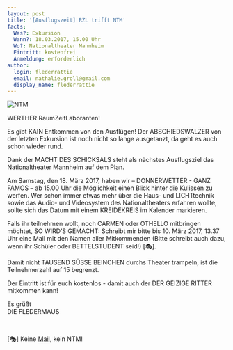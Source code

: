 ```yaml
---
layout: post
title: '[Ausflugszeit] RZL trifft NTM'
facts:
  Was?: Exkursion
  Wann?: 18.03.2017, 15.00 Uhr
  Wo?: Nationaltheater Mannheim
  Eintritt: kostenfrei
  Anmeldung: erforderlich
author:
  login: flederrattie
  email: nathalie.groll@gmail.com
  display_name: flederrattie
---
```


![NTM](/assets/RZLNTM.jpg)

WERTHER RaumZeitLaboranten!

Es gibt KAIN Entkommen von den Ausflügen!
Der ABSCHIEDSWALZER von der letzten Exkursion ist noch nicht so lange ausgetanzt, da geht es auch schon wieder rund.

Dank der MACHT DES SCHICKSALS steht als nächstes Ausflugsziel das Nationaltheater Mannheim auf dem Plan.

Am Samstag, den 18. März 2017, haben wir – DONNERWETTER - GANZ FAMOS – ab 15.00 Uhr die Möglichkeit einen Blick hinter die Kulissen zu werfen. 
Wer schon immer etwas mehr über die Haus- und LICHTtechnik sowie das Audio- und Videosystem des Nationaltheaters erfahren wollte, sollte sich das Datum mit einem KREIDEKREIS im Kalender markieren.

Falls ihr teilnehmen wollt, noch CARMEN oder OTHELLO mitbringen möchtet, SO WIRD’S GEMACHT: Schreibt mir bitte bis 10. März 2017, 13.37 Uhr eine Mail mit den Namen aller Mitkommenden 
(Bitte schreibt auch dazu, wenn ihr Schüler oder BETTELSTUDENT seid!) [🎭].

Damit nicht TAUSEND SÜSSE BEINCHEN durchs Theater trampeln, ist die Teilnehmerzahl auf 15 begrenzt.

Der Eintritt ist für euch kostenlos - damit auch der DER GEIZIGE RITTER mitkommen kann!

Es grüßt <br>
DIE FLEDERMAUS

<br>

[🎭] Keine [Mail](mailto:nathalie.groll@gmail.com), kein NTM!
